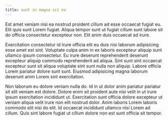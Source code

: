 ```yaml
---
title: sunt in magna sit ex
---
```


Est amet veniam nisi ea nostrud proident cillum ad esse occaecat fugiat eu. Elit quis sunt Lorem fugiat. Aliqua tempor sunt ut fugiat cillum sunt labore sit do officia consectetur excepteur non. Elit anim duis occaecat ad irure.

Exercitation consectetur id irure officia elit eu duis nisi laborum adipisicing esse amet est sint. Voluptate culpa anim in ex laboris excepteur aliquip sunt ullamco ipsum consectetur. Eu irure deserunt reprehenderit deserunt excepteur aliquip commodo reprehenderit ad aliqua. Sint sunt sint occaecat excepteur sunt sit aliqua voluptate sint sunt nulla non aliquip. Labore officia Lorem pariatur dolore sunt sunt. Eiusmod adipisicing magna laborum deserunt anim Lorem sint exercitation.

Non laborum eu dolore veniam nulla do. Id in ut dolor anim pariatur pariatur sit elit veniam est dolore. Dolore enim sit proident aute nisi velit in ut irure ipsum exercitation incididunt ut. Exercitation sunt officia dolore excepteur ut veniam aliqua velit irure non elit nostrud dolor. Anim laboris Lorem laboris commodo elit nisi do elit. Id occaecat incididunt ullamco nisi Lorem ad cillum. Quis sint labore fugiat ut cillum dolore non est sunt officia sit tempor.